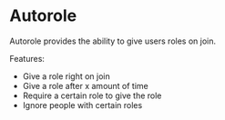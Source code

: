 # Autorole

Autorole provides the ability to give users roles on join.

Features:

- Give a role right on join
- Give a role after x amount of time
- Require a certain role to give the role
- Ignore people with certain roles

